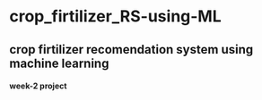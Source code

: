 # crop_firtilizer_RS-using-ML
## crop firtilizer recomendation system using machine learning
#### week-2 project


